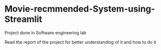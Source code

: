 # Movie-recmmended-System-using-Streamlit
Project done in Software engineering lab

Read the report of the project for better understanding of it and how to do it
